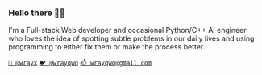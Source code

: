 <!--
**wrayx/wrayx** is a ✨ _special_ ✨ repository because its `README.md` (this file) appears on your GitHub profile.

Here are some ideas to get you started:

- 🔭 I’m currently working on ...
- 🌱 I’m currently learning ...
- 👯 I’m looking to collaborate on ...
- 🤔 I’m looking for help with ...
- 💬 Ask me about ...
- 📫 How to reach me: ...
- 😄 Pronouns: ...
- ⚡ Fun fact: ...
-->


### Hello there 👋🏻

I'm a Full-stack Web developer and occasional Python/C++ AI engineer who loves the idea of spotting subtle problems in our daily lives and using programming to either fix them or make the process better. </br>


[`🔗 @wrayx`](https://linkedin.com/in/wrayx)
[`🐦 @wrayqwq`](https://twitter.com/wrayqwq)
[`📫 wrayqwq@gmail.com`](mailto:wrayqwq@gmail.com)

<!--
[`🏠 wrayx.uk`](https://wrayx.uk/)
<br>

[![Apple Music GitHub profile](https://music-profile.rayriffy.com/theme/dark.svg?uid=000756.16307e23382f481581bd3021eecd50ae.1754)]()

-->
